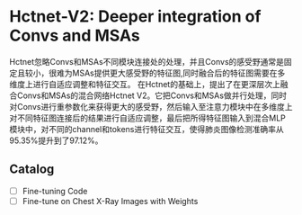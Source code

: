# Hctnet-V2: Deeper integration of Convs and MSAs

Hctnet忽略Convs和MSAs不同模块连接处的处理，并且Convs的感受野通常是固定且较小，很难为MSAs提供更大感受野的特征图,同时融合后的特征图需要在多维度上进行自适应调整和特征交互。
在Hctnet的基础上，提出了在更深层次上融合Convs和MSAs的混合网络Hctnet V2。它把Convs和MSAs做并行处理，同时对Convs进行重参数化来获得更大的感受野，然后输入至注意力模块中在多维度上对不同特征图连接后的结果进行自适应调整，最后把所得特征图输入到混合MLP模块中，对不同的channel和tokens进行特征交互，使得肺炎图像检测准确率从95.35%提升到了97.12%。

## Catalog
- [ ] Fine-tuning Code
- [ ] Fine-tune on Chest X-Ray Images with Weights
